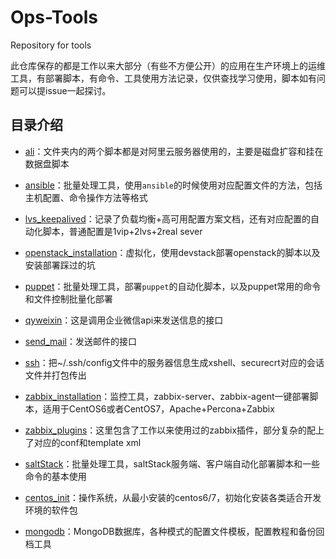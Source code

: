 # Ops-Tools

Repository for tools

此仓库保存的都是工作以来大部分（有些不方便公开）的应用在生产环境上的运维工具，有部署脚本，有命令、工具使用方法记录，仅供查找学习使用，脚本如有问题可以提issue一起探讨。


## 目录介绍

-  [ali](https://github.com/Polaris0112/Ops-Tools/tree/master/ali)：文件夹内的两个脚本都是对阿里云服务器使用的，主要是磁盘扩容和挂在数据盘脚本

-  [ansible](https://github.com/Polaris0112/Ops-Tools/tree/master/ansible)：批量处理工具，使用`ansible`的时候使用对应配置文件的方法，包括主机配置、命令操作方法等格式

-  [lvs_keepalived](https://github.com/Polaris0112/Ops-Tools/tree/master/lvs_keepalived)：记录了负载均衡+高可用配置方案文档，还有对应配置的自动化脚本，普通配置是1vip+2lvs+2real sever

-  [openstack_installation](https://github.com/Polaris0112/Ops-Tools/tree/master/openstack_installation)：虚拟化，使用devstack部署openstack的脚本以及安装部署踩过的坑

-  [puppet](https://github.com/Polaris0112/Ops-Tools/tree/master/puppet)：批量处理工具，部署`puppet`的自动化脚本，以及puppet常用的命令和文件控制批量化部署

-  [qyweixin](https://github.com/Polaris0112/Ops-Tools/tree/master/qyweixin)：这是调用企业微信api来发送信息的接口

-  [send_mail](https://github.com/Polaris0112/Ops-Tools/tree/master/send_email)：发送邮件的接口

-  [ssh](https://github.com/Polaris0112/Ops-Tools/tree/master/ssh)：把~/.ssh/config文件中的服务器信息生成xshell、securecrt对应的会话文件并打包传出

-  [zabbix_installation](https://github.com/Polaris0112/Ops-Tools/tree/master/zabbix_installation)：监控工具，zabbix-server、zabbix-agent一键部署脚本，适用于CentOS6或者CentOS7，Apache+Percona+Zabbix

-  [zabbix_plugins](https://github.com/Polaris0112/Ops-Tools/tree/master/zabbix_plugins)：这里包含了工作以来使用过的zabbix插件，部分复杂的配上了对应的conf和template xml

-  [saltStack](https://github.com/Polaris0112/Ops-Tools/tree/master/saltStack)：批量处理工具，saltStack服务端、客户端自动化部署脚本和一些命令的基本使用

-  [centos_init](https://github.com/Polaris0112/Ops-Tools/tree/master/centos_init)：操作系统，从最小安装的centos6/7，初始化安装各类适合开发环境的软件包

-  [mongodb](https://github.com/Polaris0112/Ops-Tools/tree/master/mongodb)：MongoDB数据库，各种模式的配置文件模板，配置教程和备份回档工具





